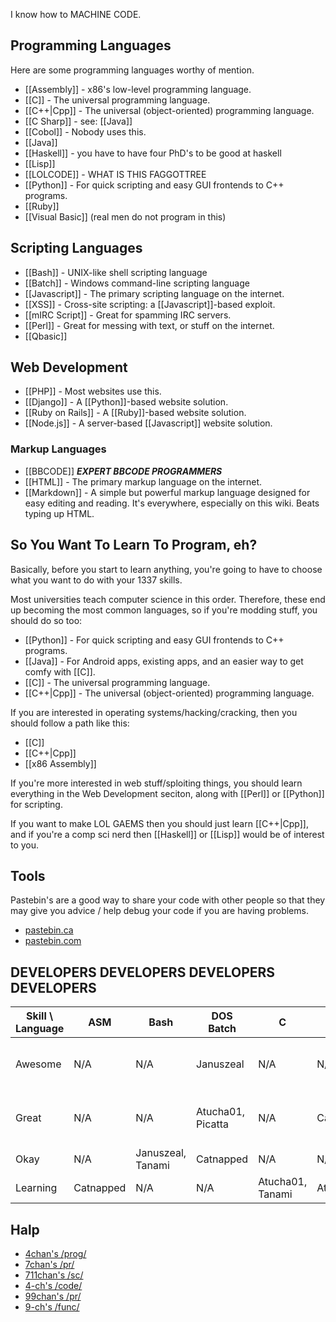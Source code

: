 I know how to MACHINE CODE.

## Programming Languages ##

Here are some programming languages worthy of mention.

* [[Assembly]] - x86's low-level programming language.
* [[C]] - The universal programming language. 
* [[C++|Cpp]] - The universal (object-oriented) programming language.
* [[C Sharp]] - see: [[Java]]
* [[Cobol]] - Nobody uses this.
* [[Java]]
* [[Haskell]] - you have to have four PhD's to be good at haskell
* [[Lisp]]
* [[LOLCODE]] - WHAT IS THIS FAGGOTTREE
* [[Python]] - For quick scripting and easy GUI frontends to C++ programs.
* [[Ruby]]
* [[Visual Basic]] (real men do not program in this)

## Scripting Languages

* [[Bash]] - UNIX-like shell scripting language
* [[Batch]] - Windows command-line scripting language
* [[Javascript]] - The primary scripting language on the internet.
* [[XSS]] - Cross-site scripting: a [[Javascript]]-based exploit.
* [[mIRC Script]] - Great for spamming IRC servers.
* [[Perl]] - Great for messing with text, or stuff on the internet.
* [[Qbasic]]

## Web Development

* [[PHP]] - Most websites use this.
* [[Django]] - A [[Python]]-based website solution.
* [[Ruby on Rails]] - A [[Ruby]]-based website solution.
* [[Node.js]] - A server-based [[Javascript]] website solution.

### Markup Languages

* [[BBCODE]] **_EXPERT BBCODE PROGRAMMERS_**
* [[HTML]] - The primary markup language on the internet.
* [[Markdown]] - A simple but powerful markup language designed for easy editing and reading. It's everywhere, especially on this wiki. Beats typing up HTML.

## So You Want To Learn To Program, eh? ##

Basically, before you start to learn anything, you're going to have to choose what you want to do with your 1337 skills. 

Most universities teach computer science in this order. Therefore, these end up becoming the most common languages, so if you're modding stuff, you should do so too:

* [[Python]] - For quick scripting and easy GUI frontends to C++ programs.
* [[Java]] - For Android apps, existing apps, and an easier way to get comfy with [[C]].
* [[C]] - The universal programming language.
* [[C++|Cpp]] - The universal (object-oriented) programming language.

If you are interested in operating systems/hacking/cracking, then you should follow a path like this:

* [[C]]
* [[C++|Cpp]]
* [[x86 Assembly]]

If you're more interested in web stuff/sploiting things, you should learn everything in the Web Development seciton, along with [[Perl]] or [[Python]] for scripting. 

If you want to make LOL GAEMS then you should just learn [[C++|Cpp]], and if you're a comp sci nerd then [[Haskell]] or [[Lisp]] would be of interest to you.

## Tools ##

Pastebin's are a good way to share your code with other people so that they may give you advice / help debug your code if you are having problems.

* [pastebin.ca](http://anonym.to/http://pastebin.ca/)
* [pastebin.com](http://anonym.to/http://pastebin.com/)

##  DEVELOPERS DEVELOPERS DEVELOPERS DEVELOPERS ###

| Skill \ Language   | ASM         | Bash                | DOS Batch           | C                  | C++         | C#          | CSS                                 | Flash ActionScript   | HTML                              | JavaScript           | Perl        | PHP                 | Python          
| ------------------ | ----------- | ------------------- | ------------------- | ------------------ | ----------- | ----------- | ----------------------------------- | -------------------- | --------------------------------- | -------------------- | ----------- | ------------------- | --------------- 
| Awesome            | N/A         | N/A                 | Januszeal           | N/A                | N/A         | N/A         | Picatta, Tanami                     | Lambda               | Picatta, Dart27, Lambda, Tanami   | N/A                  | Tanami      | Picatta, Azure      | Picatta         
| Great              | N/A         | N/A                 | Atucha01, Picatta   | N/A                | Catnapped   | N/A         | Catnapped, Dart27, Azure, Tisteca   | N/A                  | Catnapped                         | N/A                  | N/A         | Dart27              | N/A             
| Okay               | N/A         | Januszeal, Tanami   | Catnapped           | N/A                | N/A         | N/A         | N/A                                 | Dart27               | Januszeal, Teimros                | Picatta, Catnapped   | Catnapped   | Catnapped, Lambda   | Catnapped       
| Learning           | Catnapped   | N/A                 | N/A                 | Atucha01, Tanami   | Atucha01    | Catnapped   | N/A                                 | N/A                  | N/A                               | Tanami               | Atucha01    | N/A                 | Atucha01, Tek   

## Halp ##


* [4chan's /prog/](http://anonym.to/http://dis.4chan.org/prog/)
* [7chan's /pr/](http://anonym.to/http://img.7chan.org/pr/)
* [711chan's /sc/](http://anonym.to/http://www.711chan.org/sc/)
* [4-ch's /code/](http://anonym.to/http://www.4-ch.net/code/)
* [99chan's /pr/](http://anonym.to/http://www.99chan.org/pr/)
* [9-ch's /func/](http://anonym.to/http://9ch.in/boards/func/)

